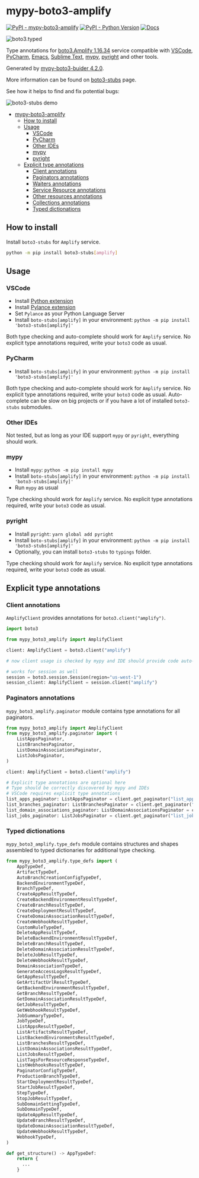 # mypy-boto3-amplify

[![PyPI - mypy-boto3-amplify](https://img.shields.io/pypi/v/mypy-boto3-amplify.svg?color=blue)](https://pypi.org/project/mypy-boto3-amplify)
[![PyPI - Python Version](https://img.shields.io/pypi/pyversions/mypy-boto3-amplify.svg?color=blue)](https://pypi.org/project/mypy-boto3-amplify)
[![Docs](https://img.shields.io/readthedocs/mypy-boto3-builder.svg?color=blue)](https://mypy-boto3-builder.readthedocs.io/)

![boto3.typed](https://github.com/vemel/mypy_boto3_builder/raw/master/logo.png)

Type annotations for
[boto3.Amplify 1.16.34](https://boto3.amazonaws.com/v1/documentation/api/1.16.34/reference/services/amplify.html#Amplify) service
compatible with
[VSCode](https://code.visualstudio.com/),
[PyCharm](https://www.jetbrains.com/pycharm/),
[Emacs](https://www.gnu.org/software/emacs/),
[Sublime Text](https://www.sublimetext.com/),
[mypy](https://github.com/python/mypy),
[pyright](https://github.com/microsoft/pyright)
and other tools.

Generated by [mypy-boto3-buider 4.2.0](https://github.com/vemel/mypy_boto3_builder).

More information can be found on [boto3-stubs](https://pypi.org/project/boto3-stubs/) page.

See how it helps to find and fix potential bugs:

![boto3-stubs demo](https://github.com/vemel/mypy_boto3_builder/raw/master/demo.gif)

- [mypy-boto3-amplify](#mypy-boto3-amplify)
  - [How to install](#how-to-install)
  - [Usage](#usage)
    - [VSCode](#vscode)
    - [PyCharm](#pycharm)
    - [Other IDEs](#other-ides)
    - [mypy](#mypy)
    - [pyright](#pyright)
  - [Explicit type annotations](#explicit-type-annotations)
    - [Client annotations](#client-annotations)
    - [Paginators annotations](#paginators-annotations)
    - [Waiters annotations](#waiters-annotations)
    - [Service Resource annotations](#service-resource-annotations)
    - [Other resources annotations](#other-resources-annotations)
    - [Collections annotations](#collections-annotations)
    - [Typed dictionations](#typed-dictionations)

## How to install

Install `boto3-stubs` for `Amplify` service.

```bash
python -m pip install boto3-stubs[amplify]
```

## Usage

### VSCode

- Install [Python extension](https://marketplace.visualstudio.com/items?itemName=ms-python.python)
- Install [Pylance extension](https://marketplace.visualstudio.com/items?itemName=ms-python.vscode-pylance)
- Set `Pylance` as your Python Language Server
- Install `boto-stubs[amplify]` in your environment: `python -m pip install 'boto3-stubs[amplify]'`

Both type checking and auto-complete should work for `Amplify` service.
No explicit type annotations required, write your `boto3` code as usual.

### PyCharm

- Install `boto-stubs[amplify]` in your environment: `python -m pip install 'boto3-stubs[amplify]'`

Both type checking and auto-complete should work for `Amplify` service.
No explicit type annotations required, write your `boto3` code as usual.
Auto-complete can be slow on big projects or if you have a lot of installed `boto3-stubs` submodules.

### Other IDEs

Not tested, but as long as your IDE support `mypy` or `pyright`, everything should work.

### mypy

- Install `mypy`: `python -m pip install mypy`
- Install `boto-stubs[amplify]` in your environment: `python -m pip install 'boto3-stubs[amplify]'`
- Run `mypy` as usual

Type checking should work for `Amplify` service.
No explicit type annotations required, write your `boto3` code as usual.

### pyright

- Install `pyright`: `yarn global add pyright`
- Install `boto-stubs[amplify]` in your environment: `python -m pip install 'boto3-stubs[amplify]'`
- Optionally, you can install `boto3-stubs` to `typings` folder.

Type checking should work for `Amplify` service.
No explicit type annotations required, write your `boto3` code as usual.

## Explicit type annotations

### Client annotations

`AmplifyClient` provides annotations for `boto3.client("amplify")`.

```python
import boto3

from mypy_boto3_amplify import AmplifyClient

client: AmplifyClient = boto3.client("amplify")

# now client usage is checked by mypy and IDE should provide code auto-complete

# works for session as well
session = boto3.session.Session(region="us-west-1")
session_client: AmplifyClient = session.client("amplify")
```

### Paginators annotations

`mypy_boto3_amplify.paginator` module contains type annotations for all paginators.

```python
from mypy_boto3_amplify import AmplifyClient
from mypy_boto3_amplify.paginator import (
    ListAppsPaginator,
    ListBranchesPaginator,
    ListDomainAssociationsPaginator,
    ListJobsPaginator,
)

client: AmplifyClient = boto3.client("amplify")

# Explicit type annotations are optional here
# Type should be correctly discovered by mypy and IDEs
# VSCode requires explicit type annotations
list_apps_paginator: ListAppsPaginator = client.get_paginator("list_apps")
list_branches_paginator: ListBranchesPaginator = client.get_paginator("list_branches")
list_domain_associations_paginator: ListDomainAssociationsPaginator = client.get_paginator("list_domain_associations")
list_jobs_paginator: ListJobsPaginator = client.get_paginator("list_jobs")
```







### Typed dictionations

`mypy_boto3_amplify.type_defs` module contains structures and shapes assembled
to typed dictionaries for additional type checking.

```python
from mypy_boto3_amplify.type_defs import (
    AppTypeDef,
    ArtifactTypeDef,
    AutoBranchCreationConfigTypeDef,
    BackendEnvironmentTypeDef,
    BranchTypeDef,
    CreateAppResultTypeDef,
    CreateBackendEnvironmentResultTypeDef,
    CreateBranchResultTypeDef,
    CreateDeploymentResultTypeDef,
    CreateDomainAssociationResultTypeDef,
    CreateWebhookResultTypeDef,
    CustomRuleTypeDef,
    DeleteAppResultTypeDef,
    DeleteBackendEnvironmentResultTypeDef,
    DeleteBranchResultTypeDef,
    DeleteDomainAssociationResultTypeDef,
    DeleteJobResultTypeDef,
    DeleteWebhookResultTypeDef,
    DomainAssociationTypeDef,
    GenerateAccessLogsResultTypeDef,
    GetAppResultTypeDef,
    GetArtifactUrlResultTypeDef,
    GetBackendEnvironmentResultTypeDef,
    GetBranchResultTypeDef,
    GetDomainAssociationResultTypeDef,
    GetJobResultTypeDef,
    GetWebhookResultTypeDef,
    JobSummaryTypeDef,
    JobTypeDef,
    ListAppsResultTypeDef,
    ListArtifactsResultTypeDef,
    ListBackendEnvironmentsResultTypeDef,
    ListBranchesResultTypeDef,
    ListDomainAssociationsResultTypeDef,
    ListJobsResultTypeDef,
    ListTagsForResourceResponseTypeDef,
    ListWebhooksResultTypeDef,
    PaginatorConfigTypeDef,
    ProductionBranchTypeDef,
    StartDeploymentResultTypeDef,
    StartJobResultTypeDef,
    StepTypeDef,
    StopJobResultTypeDef,
    SubDomainSettingTypeDef,
    SubDomainTypeDef,
    UpdateAppResultTypeDef,
    UpdateBranchResultTypeDef,
    UpdateDomainAssociationResultTypeDef,
    UpdateWebhookResultTypeDef,
    WebhookTypeDef,
)

def get_structure() -> AppTypeDef:
    return {
      ...
    }
```

